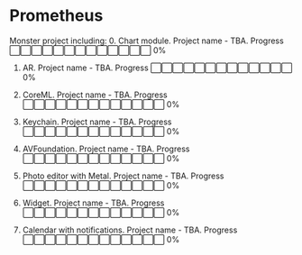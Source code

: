# Prometheus

Monster project including: 
0. Chart module. Project name - TBA.
   Progress ⬜⬜⬜⬜⬜⬜⬜⬜⬜⬜⬜⬜⬜ 0%

1. AR. Project name - TBA.
   Progress ⬜⬜⬜⬜⬜⬜⬜⬜⬜⬜⬜⬜⬜ 0%

2. CoreML. Project name - TBA.
   Progress ⬜⬜⬜⬜⬜⬜⬜⬜⬜⬜⬜⬜⬜ 0%

3. Keychain. Project name - TBA.
   Progress ⬜⬜⬜⬜⬜⬜⬜⬜⬜⬜⬜⬜⬜ 0%

4. AVFoundation. Project name - TBA.
   Progress ⬜⬜⬜⬜⬜⬜⬜⬜⬜⬜⬜⬜⬜ 0%

5. Photo editor with Metal. Project name - TBA.
   Progress ⬜⬜⬜⬜⬜⬜⬜⬜⬜⬜⬜⬜⬜ 0%

6. Widget. Project name - TBA.
   Progress ⬜⬜⬜⬜⬜⬜⬜⬜⬜⬜⬜⬜⬜ 0%

7. Calendar with notifications. Project name - TBA.
   Progress ⬜⬜⬜⬜⬜⬜⬜⬜⬜⬜⬜⬜⬜ 0%
